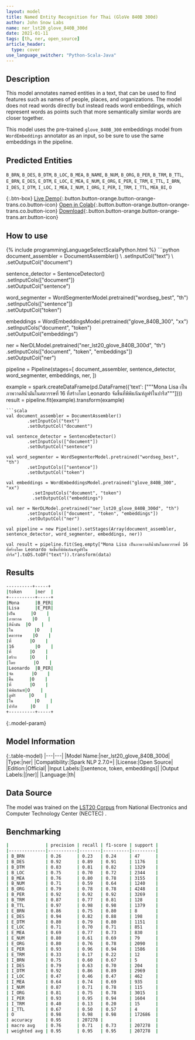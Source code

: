 ```yaml
---
layout: model
title: Named Entity Recognition for Thai (GloVe 840B 300d)
author: John Snow Labs
name: ner_lst20_glove_840B_300d
date: 2021-01-11
tags: [th, ner, open_source]
article_header:
  type: cover
use_language_switcher: "Python-Scala-Java"
---
```


## Description

This model annotates named entities in a text, that can be used to find features such as names of people, places, and organizations. The model does not read words directly but instead reads word embeddings, which represent words as points such that more semantically similar words are closer together.

This model uses the pre-trained `glove_840B_300` embeddings model from `WordEmbeddings` annotator as an input, so be sure to use the same embeddings in the pipeline.

## Predicted Entities

`B_BRN`, `B_DES`, `B_DTM`, `B_LOC`, `B_MEA`, `B_NAME`, `B_NUM`, `B_ORG`, `B_PER`, `B_TRM`, `B_TTL`, `E_BRN`, `E_DES`, `E_DTM`, `E_LOC`, `E_MEA`, `E_NUM`, `E_ORG`, `E_PER`, `E_TRM`, `E_TTL`, `I_BRN`, `I_DES`, `I_DTM`, `I_LOC`, `I_MEA`, `I_NUM`, `I_ORG`, `I_PER`, `I_TRM`, `I_TTL`, `MEA_BI`, `O`

{:.btn-box}
[Live Demo](https://demo.johnsnowlabs.com/public/NER_EN/){:.button.button-orange.button-orange-trans.co.button-icon}
[Open in Colab](https://colab.research.google.com/github/JohnSnowLabs/spark-nlp-workshop/blob/master/tutorials/streamlit_notebooks/NER.ipynb){:.button.button-orange.button-orange-trans.co.button-icon}
[Download](https://s3.amazonaws.com/auxdata.johnsnowlabs.com/public/models/ner_lst20_glove_840B_300d_th_2.7.0_2.4_1610360616038.zip){:.button.button-orange.button-orange-trans.arr.button-icon}

## How to use



<div class="tabs-box" markdown="1">
{% include programmingLanguageSelectScalaPython.html %}
```python
document_assembler = DocumentAssembler() \
        .setInputCol("text") \
        .setOutputCol("document")

sentence_detector = SentenceDetector()\
        .setInputCols(["document"])\
        .setOutputCol("sentence")

word_segmenter = WordSegmenterModel.pretrained("wordseg_best", "th")\
        .setInputCols(["sentence"])\
        .setOutputCol("token")

embeddings = WordEmbeddingsModel.pretrained("glove_840B_300", "xx")\
          .setInputCols("document", "token") \
          .setOutputCol("embeddings")

ner = NerDLModel.pretrained("ner_lst20_glove_840B_300d", "th") \
        .setInputCols(["document", "token", "embeddings"]) \
        .setOutputCol("ner")

pipeline = Pipeline(stages=[
        document_assembler,
        sentence_detector,
        word_segmenter,
        embeddings,
        ner,
    ])

example = spark.createDataFrame(pd.DataFrame({'text': ["""Mona Lisa เป็นภาพวาดสีน้ำมันในศตวรรษที่ 16 ที่สร้างโดย Leonardo จัดขึ้นที่พิพิธภัณฑ์ลูฟร์ในปารีส"""]}))
result = pipeline.fit(example).transform(example)
```
```scala
val document_assembler = DocumentAssembler()
        .setInputCol("text")
        .setOutputCol("document")

val sentence_detector = SentenceDetector()
        .setInputCols(["document"])
        .setOutputCol("sentence")

val word_segmenter = WordSegmenterModel.pretrained("wordseg_best", "th")
        .setInputCols(["sentence"])
        .setOutputCol("token")

val embeddings = WordEmbeddingsModel.pretrained("glove_840B_300", "xx")
          .setInputCols("document", "token")
          .setOutputCol("embeddings")

val ner = NerDLModel.pretrained("ner_lst20_glove_840B_300d", "th")
        .setInputCols(["document", "token", "embeddings"])
        .setOutputCol("ner")

val pipeline = new Pipeline().setStages(Array(document_assembler, sentence_detector, word_segmenter, embeddings, ner))

val result = pipeline.fit(Seq.empty["Mona Lisa เป็นภาพวาดสีน้ำมันในศตวรรษที่ 16 ที่สร้างโดย Leonardo จัดขึ้นที่พิพิธภัณฑ์ลูฟร์ในปารีส"].toDS.toDF("text")).transform(data)
```
</div>

## Results

```bash
----------+-----+
|token     |ner  |
+----------+-----+
|Mona      |B_PER|
|Lisa      |E_PER|
|เป็น      |O    |
|ภาพวาด    |O    |
|สีน้ำมัน  |O    |
|ใน        |O    |
|ศตวรรษ    |O    |
|ที่       |O    |
|16        |O    |
|ที่       |O    |
|สร้าง     |O    |
|โดย       |O    |
|Leonardo  |B_PER|
|จัด       |O    |
|ขึ้น      |O    |
|ที่       |O    |
|พิพิธภัณฑ์|O    |
|ลูฟร์     |O    |
|ใน        |O    |
|ปารีส     |O    |
+----------+-----+
```

{:.model-param}
## Model Information

{:.table-model}
|---|---|
|Model Name:|ner_lst20_glove_840B_300d|
|Type:|ner|
|Compatibility:|Spark NLP 2.7.0+|
|License:|Open Source|
|Edition:|Official|
|Input Labels:|[sentence, token, embeddings]|
|Output Labels:|[ner]|
|Language:|th|

## Data Source

The model was trained on the [LST20 Corpus](https://aiat.or.th/lst20-corpus/) from National Electronics and Computer Technology Center (NECTEC) .

## Benchmarking

```bash
|              | precision | recall | f1-score | support |
|--------------|-----------|--------|----------|---------|
| B_BRN        | 0.26      | 0.23   | 0.24     | 47      |
| B_DES        | 0.92      | 0.89   | 0.91     | 1176    |
| B_DTM        | 0.83      | 0.81   | 0.82     | 1329    |
| B_LOC        | 0.75      | 0.70   | 0.72     | 2344    |
| B_MEA        | 0.76      | 0.80   | 0.78     | 3155    |
| B_NUM        | 0.71      | 0.59   | 0.64     | 1240    |
| B_ORG        | 0.79      | 0.78   | 0.78     | 4248    |
| B_PER        | 0.92      | 0.92   | 0.92     | 3269    |
| B_TRM        | 0.87      | 0.77   | 0.81     | 128     |
| B_TTL        | 0.97      | 0.98   | 0.98     | 1379    |
| E_BRN        | 0.86      | 0.75   | 0.80     | 8       |
| E_DES        | 0.94      | 0.82   | 0.88     | 198     |
| E_DTM        | 0.80      | 0.79   | 0.80     | 1151    |
| E_LOC        | 0.71      | 0.70   | 0.71     | 851     |
| E_MEA        | 0.69      | 0.77   | 0.73     | 830     |
| E_NUM        | 0.80      | 0.61   | 0.69     | 79      |
| E_ORG        | 0.80      | 0.76   | 0.78     | 2090    |
| E_PER        | 0.93      | 0.96   | 0.94     | 1586    |
| E_TRM        | 0.33      | 0.17   | 0.22     | 12      |
| I_BRN        | 0.75      | 0.60   | 0.67     | 5       |
| I_DES        | 0.79      | 0.63   | 0.70     | 204     |
| I_DTM        | 0.92      | 0.86   | 0.89     | 2969    |
| I_LOC        | 0.47      | 0.46   | 0.47     | 462     |
| I_MEA        | 0.64      | 0.74   | 0.69     | 935     |
| I_NUM        | 0.87      | 0.71   | 0.78     | 115     |
| I_ORG        | 0.81      | 0.75   | 0.78     | 3015    |
| I_PER        | 0.93      | 0.95   | 0.94     | 1604    |
| I_TRM        | 0.40      | 0.13   | 0.20     | 15      |
| I_TTL        | 0.67      | 0.50   | 0.57     | 4       |
| O            | 0.98      | 0.98   | 0.98     | 172686  |
| accuracy     | 0.95      | 207278 |          |         |
| macro avg    | 0.76      | 0.71   | 0.73     | 207278  |
| weighted avg | 0.95      | 0.95   | 0.95     | 207278  |
```

